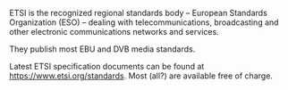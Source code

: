 
ETSI is the recognized regional standards body – European Standards Organization (ESO) – dealing with telecommunications, broadcasting and other electronic communications networks and services.

They publish most EBU and DVB media standards.

Latest ETSI specification documents can be found at https://www.etsi.org/standards. Most (all?) are available free of charge.
